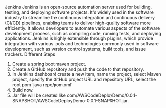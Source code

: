 Jenkins
Jenkins is an open-source automation server used for building, testing, and deploying software projects. 
It's widely used in the software industry to streamline the continuous integration and continuous delivery (CI/CD) pipelines, enabling teams to deliver high-quality software more efficiently.
It allows developers to automate various aspects of the software development process, such as compiling code, running tests, and deploying applications. 
Jenkins is highly extensible through plugins, which provide integration with various tools and technologies commonly used in software development, such as version control systems, build tools, and issue trackers.
Different Steps 
1.	Create a spring boot maven project.
2.	Create a GitHub repository and push the code to that repository.
3.	In Jenkins dashboard create a new item, name the project, select Maven project, specify the GitHub project URL and repository URL, select the root pom ‘java repo/pom.xml’
4.	Build now.
5.	Jar file will be created like com/AWSCodeDeployDemo/0.0.1-SNAPSHOT/AWSCodeDeployDemo-0.0.1-SNAPSHOT.jar.

